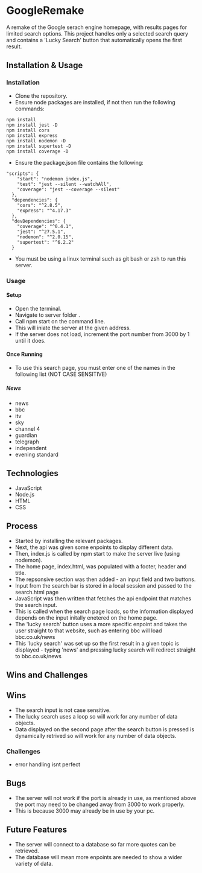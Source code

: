 # GoogleRemake

A remake of the Google serach engine homepage, with results pages for limited search options. This project handles only a selected search query and contains a 'Lucky Search' button that automatically opens the first result.

## Installation & Usage

### Installation
- Clone the repository.
- Ensure node packages are installed, if not then run the following commands:
```
npm install
npm install jest -D
npm install cors
npm install express
npm install nodemon -D
npm install supertest -D
npm install coverage -D
```
- Ensure the package.json file contains the following:
```
"scripts": {
    "start": "nodemon index.js",
    "test": "jest --silent --watchAll",
    "coverage": "jest --coverage --silent"
  },
  "dependencies": {
    "cors": "^2.8.5",
    "express": "^4.17.3"
  },
  "devDependencies": {
    "coverage": "^0.4.1",
    "jest": "^27.5.1",
    "nodemon": "^2.0.15",
    "supertest": "^6.2.2"
  }
```
- You must be using a linux terminal such as git bash or zsh to run this server.

### Usage

#### Setup
- Open the terminal.
- Navigate to server folder .
- Call npm start on the command line.
- This will iniate the server at the given address.
- If the server does not load, increment the port number from 3000 by 1 until it does.

#### Once Running
- To use this search page, you must enter one of the names in the following list (NOT CASE SENSITIVE)
  
##### News 
- news
- bbc
- itv
- sky
- channel 4
- guardian
- telegraph
- independent
- evening standard

## Technologies
- JavaScript
- Node.js
- HTML
- CSS



## Process

- Started by installing the relevant packages.
- Next, the api was given some enpoints to display different data.
- Then, index.js is called by npm start to make the server live (using nodemon).
- The home page, index.html, was populated with a footer, header and title.
- The repsonsive section was then added - an input field and two buttons.
- Input from the search bar is stored in a local session and passed to the search.html page
- JavaScript was then written that fetches the api endpoint that matches the search input.
- This is called when the search page loads, so the information displayed depends on the input initally enetered on the home page.
- The 'lucky search' button uses a more specific enpoint and takes the user straight to that website, such as entering bbc will load bbc.co.uk/news
- This 'lucky search' was set up so the first result in a given topic is displayed - typing 'news' and pressing lucky search will redirect straight to bbc.co.uk/news


## Wins and Challenges
## Wins
- The search input is not case sensitive.
- The lucky search uses a loop so will work for any number of data objects.
- Data displayed on the second page after the search button is pressed is dynamically retrived so will work for any number of data objects.

### Challenges
- error handling isnt perfect



## Bugs
- The server will not work if the port is already in use, as mentioned above the port may need to be changed away from 3000 to work properly.
- This is because 3000 may already be in use by your pc.



## Future Features
- The server will connect to a database so far more quotes can be retrieved.
- The database will mean more enpoints are needed to show a wider variety of data.
